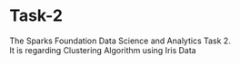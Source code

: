 # Task-2
 The Sparks Foundation Data Science and Analytics Task 2.<br> 
 It is regarding Clustering Algorithm using Iris Data
